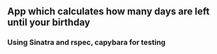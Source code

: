 ## App which calculates how many days are left until your birthday ##

### Using Sinatra and rspec, capybara for testing ###


